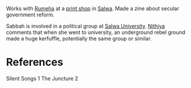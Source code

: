 Works with [Rumeha](Rumeha.md) at a [print shop](../Location/AA-Xerox.md) in [Salwa](../Location/Salwa.md). Made a zine about secular government reform.

Sabbah is involved in a political group at [Salwa University](../Location/Salwa%20University.md). [Nithiya](Nithiya.md) comments that when she went to university, an underground rebel ground made a huge kerfuffle, potentially the same group or similar.

# References
Silent Songs 1
The Juncture 2